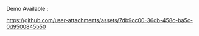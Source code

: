 Demo Available : 


https://github.com/user-attachments/assets/7db9cc00-36db-458c-ba5c-0d9500845b50


